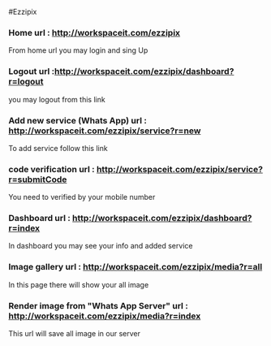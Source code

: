 #Ezzipix

### Home url : http://workspaceit.com/ezzipix
From home url you may login and sing Up

### Logout url :http://workspaceit.com/ezzipix/dashboard?r=logout
you may logout from this link

### Add new service (Whats App) url : http://workspaceit.com/ezzipix/service?r=new
To add service follow this link

### code verification url : http://workspaceit.com/ezzipix/service?r=submitCode
You need to verified by your mobile number

### Dashboard url : http://workspaceit.com/ezzipix/dashboard?r=index
In dashboard you may see your info and added service

### Image gallery url : http://workspaceit.com/ezzipix/media?r=all
In this page there will show your all image

### Render image from "Whats App Server" url : http://workspaceit.com/ezzipix/media?r=index
This url will save all image in our server